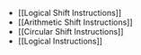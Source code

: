 - [[Logical Shift Instructions]]
- [[Arithmetic Shift Instructions]]
- [[Circular Shift Instructions]]
- [[Logical Instructions]]